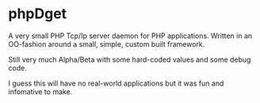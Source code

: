 # phpDget
A very small PHP Tcp/Ip server daemon for PHP applications. 
Written in an OO-fashion around a small, simple, custom built framework. 

Still very much Alpha/Beta with some hard-coded values and some debug code.

I guess this will have no real-world applications but it was fun and infomative to make.

